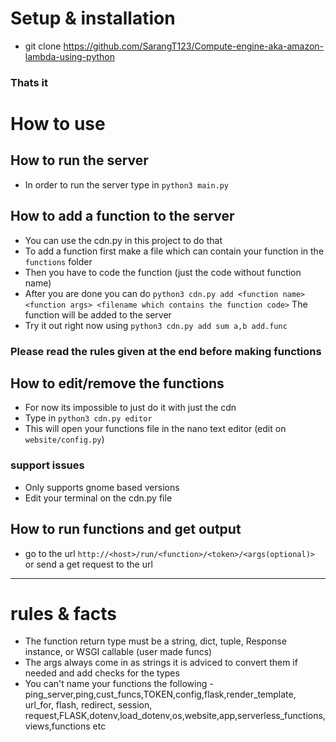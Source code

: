 # Setup & installation
- git clone https://github.com/SarangT123/Compute-engine-aka-amazon-lambda-using-python

### Thats it

# How to use


## How to run the server 
- In order to run the server type in `python3 main.py`


## How to add a function to the server
- You can use the cdn.py in this project to do that 
- To add a function first make a file which can contain your function in the `functions` folder
- Then you have to code the function (just the code without function name)
- After you are done you can do `python3 cdn.py add <function name> <function args> <filename which contains the function code>`
The function will be added to the server
- Try it out right now using `python3 cdn.py add sum a,b add.func`
### Please read the rules given at the end before making functions

## How to edit/remove the functions
- For now its impossible to just do it with just the cdn 
- Type in `python3 cdn.py editor`
- This will open your functions file in the nano text editor (edit on `website/config.py`)

### support issues
- Only supports gnome based versions
- Edit your terminal on the cdn.py file

## How to run functions and get output
- go to the url `http://<host>/run/<function>/<token>/<args(optional)>` or send a get request to the url


------------------------------

# rules & facts
- The function return type must be a string, dict, tuple, Response instance, or WSGI callable (user made funcs)
- The args always come in as strings it is adviced to convert them if needed and add checks for the types
- You can't name your functions the following - ping_server,ping,cust_funcs,TOKEN,config,flask,render_template, url_for, flash, redirect, session, request,FLASK,dotenv,load_dotenv,os,website,app,serverless_functions,views,functions etc
